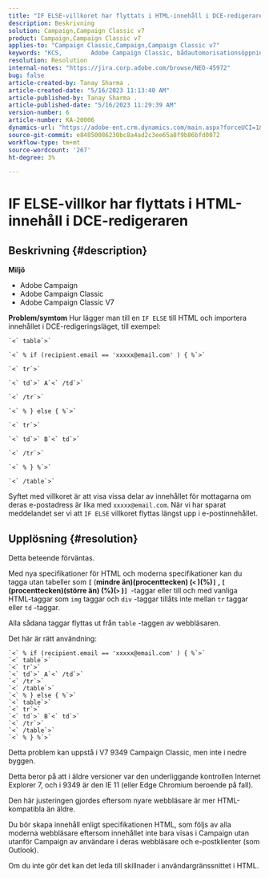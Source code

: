 ```yaml
---
title: "IF ELSE-villkoret har flyttats i HTML-innehåll i DCE-redigeraren"
description: Beskrivning
solution: Campaign,Campaign Classic v7
product: Campaign,Campaign Classic v7
applies-to: "Campaign Classic,Campaign,Campaign Classic v7"
keywords: "KCS, ​ ​ ​ ​ ​ ​ ​ Adobe Campaign Classic, bådautomorisationsöppningar finjustera finesser, Adobe Campaign, IF ELSE, HTML, DCE editor, troubleshooting, V7 9349"
resolution: Resolution
internal-notes: "https://jira.corp.adobe.com/browse/NEO-45972"
bug: false
article-created-by: Tanay Sharma .
article-created-date: "5/16/2023 11:13:40 AM"
article-published-by: Tanay Sharma .
article-published-date: "5/16/2023 11:29:39 AM"
version-number: 6
article-number: KA-20006
dynamics-url: "https://adobe-ent.crm.dynamics.com/main.aspx?forceUCI=1&pagetype=entityrecord&etn=knowledgearticle&id=c7e35ab1-daf3-ed11-8848-6045bd006079"
source-git-commit: e84850086230bc8a4ad2c3ee65a8f9b86bfd0072
workflow-type: tm+mt
source-wordcount: '267'
ht-degree: 3%

---
```


# IF ELSE-villkor har flyttats i HTML-innehåll i DCE-redigeraren

## Beskrivning {#description}


<b>Miljö</b>

- Adobe Campaign
- Adobe Campaign Classic
- Adobe Campaign Classic V7

<b>Problem/symtom</b>
Hur lägger man till en `IF ELSE` till HTML och importera innehållet i DCE-redigeringsläget, till exempel:


```
`<` table`>` 

`<` % if (recipient.email == 'xxxxx@email.com' ) { %`>` 

`<` tr`>` 

`<` td`>` A`<` /td`>` 

`<` /tr`>` 

`<` % } else { %`>` 

`<` tr`>` 

`<` td`>` B`<` td`>` 

`<` /tr`>` 

`<` % } %`>` 

`<` /table`>`
```


Syftet med villkoret är att visa vissa delar av innehållet för mottagarna om deras e-postadress är lika med `xxxxx@email.com`. När vi har sparat meddelandet ser vi att `IF ELSE` villkoret flyttas längst upp i e-postinnehållet.


## Upplösning {#resolution}


Detta beteende förväntas.

Med nya specifikationer för HTML och moderna specifikationer kan du tagga utan tabeller som <b>`[` </b>(<b>mindre än)(procenttecken) (`<` )(%)`]` , `[` (procenttecken)(större än) (%)(`>` )`]`  </b>-taggar eller till och med vanliga HTML-taggar som `img` taggar och `div` -taggar tillåts inte mellan `tr` taggar eller `td` -taggar.

Alla sådana taggar flyttas ut från `table` -taggen av webbläsaren.

Det här är rätt användning:


```
`<` % if (recipient.email == 'xxxxx@email.com' ) { %`>` 
`<` table`>` 
`<` tr`>` 
`<` td`>` A`<` /td`>` 
`<` /tr`>` 
`<` /table`>` 
`<` % } else { %`>` 
`<` table`>` 
`<` tr`>` 
`<` td`>` B`<` td`>` 
`<` /tr`>` 
`<` /table`>` 
`<` % } %`>`
```


Detta problem kan uppstå i V7 9349 Campaign Classic, men inte i nedre byggen.

Detta beror på att i äldre versioner var den underliggande kontrollen Internet Explorer 7, och i 9349 är den IE 11 (eller Edge Chromium beroende på fall).

Den här justeringen gjordes eftersom nyare webbläsare är mer HTML-kompatibla än äldre.

Du bör skapa innehåll enligt specifikationen HTML, som följs av alla moderna webbläsare eftersom innehållet inte bara visas i Campaign utan utanför Campaign av användare i deras webbläsare och e-postklienter (som Outlook).

Om du inte gör det kan det leda till skillnader i användargränssnittet i HTML.
